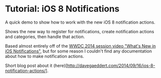 Tutorial: iOS 8 Notifications
======================

A quick demo to show how to work with the new iOS 8 notification actions.

Shows the new way to register for notifications, create notification actions and categories, then handle that action.

Based almost entirely off of the [WWDC 2014 session video "What's New in iOS Notifications"](https://developer.apple.com/videos/wwdc/2014/), but for some reason I couldn't find any documentation about how to make notification actions.

Short blog post about it (here)[http://davegaeddert.com/2014/09/16/ios-8-notification-actions/].
